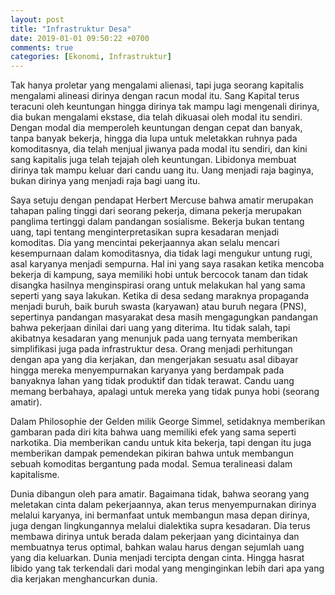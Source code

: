 ```yaml
---
layout: post
title: "Infrastruktur Desa"
date: 2019-01-01 09:50:22 +0700
comments: true
categories: [Ekonomi, Infrastruktur]
---
```

Tak hanya proletar yang mengalami alienasi, tapi juga seorang kapitalis mengalami
alineasi dirinya dengan racun modal itu. Sang Kapital terus teracuni oleh keuntungan
hingga dirinya tak mampu lagi mengenali dirinya, dia bukan mengalami ekstase, dia
telah dikuasai oleh modal itu sendiri. Dengan modal dia memperoleh keuntungan dengan
cepat dan banyak, tanpa banyak bekerja, hingga dia lupa untuk meletakkan ruhnya
pada komoditasnya, dia telah menjual jiwanya pada modal itu sendiri, dan kini
sang kapitalis juga telah tejajah oleh keuntungan. Libidonya membuat dirinya
tak mampu keluar dari candu uang itu. Uang menjadi raja baginya, bukan dirinya yang
menjadi raja bagi uang itu.

Saya setuju dengan pendapat Herbert Mercuse bahwa amatir merupakan tahapan paling tinggi
dari seorang pekerja, dimana pekerja merupakan panglima tertinggi dalam pandangan
sosialisme. Bekerja bukan tentang uang, tapi tentang menginterpretasikan supra kesadaran
menjadi komoditas. Dia yang mencintai pekerjaannya akan selalu mencari kesempurnaan
dalam komoditasnya, dia tidak lagi mengukur untung rugi, asal karyanya menjadi sempurna.
Hal ini yang saya rasakan ketika mencoba bekerja di kampung, saya memiliki hobi untuk
bercocok tanam dan tidak disangka hasilnya menginspirasi orang untuk melakukan hal yang sama
seperti yang saya lakukan. Ketika di desa sedang maraknya propaganda menjadi buruh,
baik buruh swasta (karyawan) atau buruh negara (PNS), sepertinya pandangan masyarakat
desa masih mengagungkan pandangan bahwa pekerjaan dinilai dari uang yang diterima.
Itu tidak salah, tapi akibatnya kesadaran yang menunjuk pada uang ternyata memberikan
simplifikasi juga pada infrastruktur desa. Orang menjadi perhitungan dengan apa yang
dia kerjakan, dan mengerjakan sesuatu asal dibayar hingga mereka menyempurnakan
karyanya yang berdampak pada banyaknya lahan yang tidak produktif dan tidak terawat.
Candu uang memang berbahaya, apalagi untuk mereka yang tidak punya hobi (seorang amatir).

Dalam Philosophie der Gelden milik George Simmel, setidaknya memberikan gambaran
pada diri kita bahwa uang memiliki efek yang sama seperti narkotika. Dia memberikan
candu untuk kita bekerja, tapi dengan itu juga memberikan dampak pemendekan pikiran
bahwa untuk membangun sebuah komoditas bergantung pada modal. Semua teralineasi dalam
kapitalisme.  

Dunia dibangun oleh para amatir. Bagaimana tidak, bahwa seorang yang meletakan cinta
dalam pekerjaannya, akan terus menyempurnakan dirinya melalui karyanya, ini bermanfaat
untuk membangun masa depan dirinya, juga dengan lingkungannya melalui dialektika
supra kesadaran. Dia terus membawa dirinya untuk berada dalam pekerjaan yang dicintainya
dan membuatnya terus optimal, bahkan walau harus dengan sejumlah uang yang dia keluarkan.
Dunia menjadi tercipta dengan cinta. Hingga hasrat libido yang tak terkendali dari
modal yang menginginkan lebih dari apa yang dia kerjakan menghancurkan dunia.
